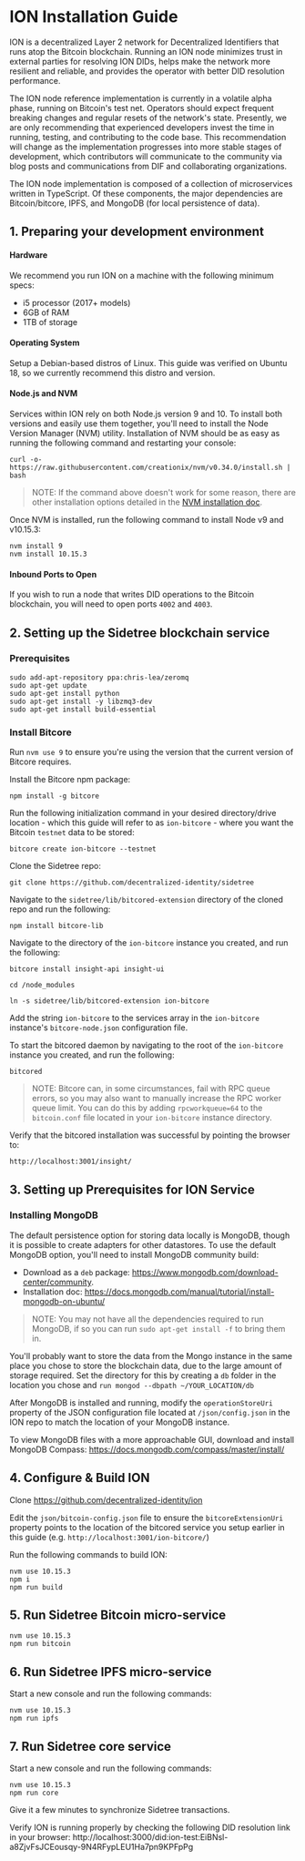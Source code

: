 # ION Installation Guide

ION is a decentralized Layer 2 network for Decentralized Identifiers that runs atop the Bitcoin blockchain. Running an ION node minimizes trust in external parties for resolving ION DIDs, helps make the network more resilient and reliable, and provides the operator with better DID resolution performance.

The ION node reference implementation is currently in a volatile alpha phase, running on Bitcoin's test net. Operators should expect frequent breaking changes and regular resets of the network's state. Presently, we are only recommending that experienced developers invest the time in running, testing, and contributing to the code base. This recommendation will change as the implementation progresses into more stable stages of development, which contributors will communicate to the community via blog posts and communications from DIF and collaborating organizations.

The ION node implementation is composed of a collection of microservices written in TypeScript. Of these components, the major dependencies are Bitcoin/bitcore, IPFS, and MongoDB (for local persistence of data).

## 1. Preparing your development environment

#### Hardware

We recommend you run ION on a machine with the following minimum specs:

- i5 processor (2017+ models)
- 6GB of RAM
- 1TB of storage

#### Operating System

Setup a Debian-based distros of Linux. This guide was verified on Ubuntu 18, so we currently recommend this distro and version. 

#### Node.js and NVM

Services within ION rely on both Node.js version 9 and 10. To install both versions and easily use them together, you'll need to install the Node Version Manager (NVM) utility. Installation of NVM should be as easy as running the following command and restarting your console:

    curl -o- https://raw.githubusercontent.com/creationix/nvm/v0.34.0/install.sh | bash

> NOTE: If the command above doesn't work for some reason, there are other installation options detailed in the [NVM installation doc](https://github.com/creationix/nvm#installation-and-update).

Once NVM is installed, run the following command to install Node v9 and v10.15.3:
    
    nvm install 9
    nvm install 10.15.3

#### Inbound Ports to Open

If you wish to run a node that writes DID operations to the Bitcoin blockchain, you will need to open ports `4002` and `4003`.

## 2. Setting up the Sidetree blockchain service

### Prerequisites

    sudo add-apt-repository ppa:chris-lea/zeromq
    sudo apt-get update
    sudo apt-get install python
    sudo apt-get install -y libzmq3-dev
    sudo apt-get install build-essential

### Install Bitcore

Run `nvm use 9` to ensure you're using the version that the current version of Bitcore requires.

Install the Bitcore npm package:

    npm install -g bitcore

Run the following initialization command in your desired directory/drive location - which this guide will refer to as `ion-bitcore` - where you want the Bitcoin `testnet` data to be stored:

    bitcore create ion-bitcore --testnet
    
Clone the Sidetree repo:

    git clone https://github.com/decentralized-identity/sidetree

Navigate to the `sidetree/lib/bitcored-extension` directory of the cloned repo and run the following:
    
    npm install bitcore-lib
    
Navigate to the directory of the `ion-bitcore` instance you created, and run the following:

    bitcore install insight-api insight-ui

    cd /node_modules
    
    ln -s sidetree/lib/bitcored-extension ion-bitcore
    
Add the string `ion-bitcore` to the services array in the `ion-bitcore` instance's `bitcore-node.json` configuration file.
    

To start the bitcored daemon by navigating to the root of the `ion-bitcore` instance you created, and run the following:

    bitcored

> NOTE: Bitcore can, in some circumstances, fail with RPC queue errors, so you may also want to manually increase the RPC worker queue limit. You can do this by adding `rpcworkqueue=64` to the `bitcoin.conf` file located in your `ion-bitcore` instance directory.
   

Verify that the bitcored installation was successful by pointing the browser to:

    http://localhost:3001/insight/
    
## 3. Setting up Prerequisites for ION Service

### Installing MongoDB

The default persistence option for storing data locally is MongoDB, though it is possible to create adapters for other datastores. To use the default MongoDB option, you'll need to install MongoDB community build:

- Download as a `deb` package: https://www.mongodb.com/download-center/community.
- Installation doc: https://docs.mongodb.com/manual/tutorial/install-mongodb-on-ubuntu/

> NOTE: You may not have all the dependencies required to run MongoDB, if so you can run `sudo apt-get install -f` to bring them in.

You'll probably want to store the data from the Mongo instance in the same place you chose to store the blockchain data, due to the large amount of storage required. Set the directory for this by creating a `db` folder in the location you chose and `run mongod --dbpath ~/YOUR_LOCATION/db`

After MongoDB is installed and running, modify the `operationStoreUri` property of the JSON configuration file located at `/json/config.json` in the ION repo to match the location of your MongoDB instance.

To view MongoDB files with a more approachable GUI, download and install MongoDB Compass: https://docs.mongodb.com/compass/master/install/

## 4. Configure & Build ION

Clone https://github.com/decentralized-identity/ion

Edit the `json/bitcoin-config.json` file to ensure the `bitcoreExtensionUri` property points to the location of the bitcored service you setup earlier in this guide (e.g. `http://localhost:3001/ion-bitcore/`)

Run the following commands to build ION:

    nvm use 10.15.3
    npm i
    npm run build
    
## 5. Run Sidetree Bitcoin micro-service

    nvm use 10.15.3
    npm run bitcoin
    
## 6. Run Sidetree IPFS micro-service

Start a new console and run the following commands:

    nvm use 10.15.3
    npm run ipfs

## 7. Run Sidetree core service

Start a new console and run the following commands:

    nvm use 10.15.3
    npm run core

Give it a few minutes to synchronize Sidetree transactions.

Verify ION is running properly by checking the following DID resolution link in your browser: http://localhost:3000/did:ion-test:EiBNsl-a8ZjvFsJCEousqy-9N4RFypLEU1Ha7pn9KPFpPg
